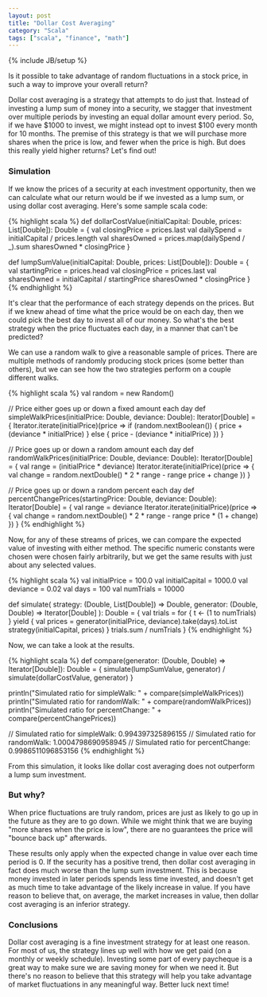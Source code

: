 ```yaml
---
layout: post
title: "Dollar Cost Averaging"
category: "Scala"
tags: ["scala", "finance", "math"]
---
```

{% include JB/setup %}

Is it possible to take advantage of random fluctuations in a stock price, in such a way to improve your overall return?

Dollar cost averaging is a strategy that attempts to do just that.
Instead of investing a lump sum of money into a security, we stagger that investment over multiple periods by investing an equal dollar amount every period.
So, if we have $1000 to invest, we might instead opt to invest $100 every month for 10 months.
The premise of this strategy is that we will purchase more shares when the price is low, and fewer when the price is high.
But does this really yield higher returns?
Let's find out!

### Simulation

If we know the prices of a security at each investment opportunity, then we can calculate what our return would be if we invested as a lump sum, or using dollar cost averaging.
Here's some sample scala code:

{% highlight scala %}
def dollarCostValue(initialCapital: Double, prices: List[Double]): Double = {
  val closingPrice = prices.last
  val dailySpend = initialCapital / prices.length
  val sharesOwned = prices.map(dailySpend / _).sum
  sharesOwned * closingPrice
}

def lumpSumValue(initialCapital: Double, prices: List[Double]): Double = {
  val startingPrice = prices.head
  val closingPrice = prices.last
  val sharesOwned = initialCapital / startingPrice
  sharesOwned * closingPrice
}
{% endhighlight %}

It's clear that the performance of each strategy depends on the prices.
But if we knew ahead of time what the price would be on each day, then we could pick the best day to invest all of our money.
So what's the best strategy when the price fluctuates each day, in a manner that can't be predicted?

We can use a random walk to give a reasonable sample of prices.
There are multiple methods of randomly producing stock prices (some better than others), but we can see how the two strategies perform on a couple different walks.

{% highlight scala %}
val random = new Random()

// Price either goes up or down a fixed amount each day
def simpleWalkPrices(initialPrice: Double, deviance: Double): Iterator[Double] = {
  Iterator.iterate(initialPrice)(price =>
    if (random.nextBoolean()) {
      price + (deviance * initialPrice)
    } else {
      price - (deviance * initialPrice)
    })
}

// Price goes up or down a random amount each day
def randomWalkPrices(initialPrice: Double, deviance: Double): Iterator[Double] = {
  val range = (initialPrice * deviance)
  Iterator.iterate(initialPrice)(price => {
    val change = random.nextDouble() * 2 * range - range
    price + change
  })
}

// Price goes up or down a random percent each day
def percentChangePrices(startingPrice: Double, deviance: Double): Iterator[Double] = {
  val range = deviance
  Iterator.iterate(initialPrice)(price => {
    val change = random.nextDouble() * 2 * range - range
    price * (1 + change)
  })
}
{% endhighlight %}

Now, for any of these streams of prices, we can compare the expected value of investing with either method.
The specific numeric constants were chosen were chosen fairly arbitrarily, but we get the same results with just about any selected values.

{% highlight scala %}
val initialPrice = 100.0
val initialCapital = 1000.0
val deviance = 0.02
val days = 100
val numTrials = 10000

def simulate(
  strategy: (Double, List[Double]) => Double,
  generator: (Double, Double) => Iterator[Double]
): Double = {
  val trials = for {
    t <- (1 to numTrials)
  } yield {
    val prices = generator(initialPrice, deviance).take(days).toList
    strategy(initialCapital, prices)
  }
  trials.sum / numTrials
}
{% endhighlight %}

Now, we can take a look at the results.

{% highlight scala %}
def compare(generator: (Double, Double) => Iterator[Double]): Double = {
  simulate(lumpSumValue, generator) / simulate(dollarCostValue, generator)
}

println("Simulated ratio for simpleWalk: " + compare(simpleWalkPrices))
println("Simulated ratio for randomWalk: " + compare(randomWalkPrices))
println("Simulated ratio for percentChange: " + compare(percentChangePrices))

// Simulated ratio for simpleWalk: 0.994397325896155
// Simulated ratio for randomWalk: 1.0004798690958945
// Simulated ratio for percentChange: 0.9986511096853156
{% endhighlight %}

From this simulation, it looks like dollar cost averaging does not outperform a lump sum investment.

### But why?

When price fluctuations are truly random, prices are just as likely to go up in the future as they are to go down.
While we might think that we are buying "more shares when the price is low", there are no guarantees the price will
"bounce back up" afterwards.

These results only apply when the expected change in value over each time period is 0.
If the security has a positive trend, then dollar cost averaging in fact does much worse than the lump sum investment.
This is because money invested in later periods spends less time invested, and doesn't get as much time to take advantage of the likely increase in value.
If you have reason to believe that, on average, the market increases in value, then dollar cost averaging is an inferior strategy.

### Conclusions

Dollar cost averaging is a fine investment strategy for at least one reason.
For most of us, the strategy lines up well with how we get paid (on a monthly or weekly schedule).
Investing some part of every paycheque is a great way to make sure we are saving money for when we need it.
But there's no reason to believe that this strategy will help you take advantage of market fluctuations in any meaningful way.
Better luck next time!

